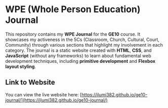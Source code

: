 # WPE (Whole Person Education) Journal

This repository contains my **WPE Journal** for the **GE10** course. It showcases my activeness in the 5Cs (Classroom, Church, Cultural, Court, Community) through various sections that highlight my involvement in each category. The journal is a static website created with **HTML**, **CSS**, and **JavaScript** (without any frameworks) to learn about fundamental web development techniques, including **primitive development** and **Flexbox layout styling**.

## Link to Website

You can view the live website here: [https://jlumi382.github.io/ge10-journal/](https://jlumi382.github.io/ge10-journal/)
